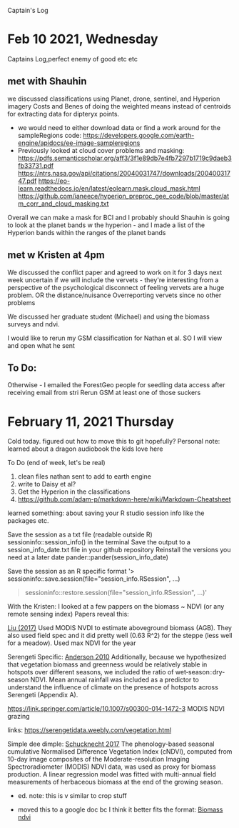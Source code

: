 Captain's Log


# Feb 10 2021, Wednesday

Captains Log,perfect enemy of good etc etc 

## met with Shauhin
we discussed classifications using Planet, drone, sentinel, and Hyperion imagery 
Costs and Benes of doing the weighted means instead of centroids for extracting data for dipteryx points. 
- we would need to either download data or find a work around for the sampleRegions code: https://developers.google.com/earth-engine/apidocs/ee-image-sampleregions
- Previously looked at cloud cover problems and masking: https://pdfs.semanticscholar.org/aff3/3f1e89db7e4fb7297b1719c9daeb3fb33731.pdf
https://ntrs.nasa.gov/api/citations/20040031747/downloads/20040031747.pdf
https://eo-learn.readthedocs.io/en/latest/eolearn.mask.cloud_mask.html
https://github.com/ianeece/hyperion_preproc_gee_code/blob/master/atm_corr_and_cloud_masking.txt

Overall we can make a mask for BCI and I probably should 
Shauhin is going to look at the planet bands w the hyperion - and I made a list of the Hyperion bands within the ranges of the planet bands 


## met w Kristen at 4pm
We discussed the conflict paper and agreed to work on it for 3 days next week
uncertain if we will include the vervets - they're interesting from a perspective of the psychological disconnect of feeling vervets are a huge problem. OR the distance/nuisance 
Overreporting vervets since no other problems 

We discussed her graduate student (Michael) and using the biomass surveys and ndvi.


I would like to rerun my GSM classification for Nathan et al. SO I will view and open what he sent

## To Do: 
Otherwise - I emailed the ForestGeo people for seedling data access after receiving email from stri
Rerun GSM at least one of those suckers 

# February 11, 2021 Thursday

Cold today. figured out how to move this to git hopefully? Personal note: learned about a dragon audiobook the kids love here

To Do (end of week, let's be real)
1. clean files nathan sent to add to earth engine
2. write to Daisy et al? 
3. Get the Hyperion in the classifications
4. https://github.com/adam-p/markdown-here/wiki/Markdown-Cheatsheet

learned something: about saving your R studio session info like the packages etc. 


Save the session as a txt file (readable outside R)
sessioninfo::session_info() in the terminal
Save the output to a session_info_date.txt file in your github repository
Reinstall the versions you need at a later date
pander::pander(session_info_date)

Save the session as an R specific format
'> sessioninfo::save.session(file="session_info.RSession", ...)
> sessioninfo::restore.session(file="session_info.RSession", ...)'


With the Kristen: I looked at a few pappers on the biomass ~ NDVI (or any remote sensing index) 
Papers reveal this: 

[Liu (2017)](https://www.nature.com/articles/s41598-017-04038-4)
 Used MODIS NVDI to estimate aboveground biomass (AGB). They also used field spec and it did pretty well (0.63 R^2) for the steppe (less well for a meadow). Used max NDVI for the year

Serengeti Specific: [Anderson 2010](https://esajournals.onlinelibrary.wiley.com/doi/full/10.1890/09-0739.1) Additionally, because we hypothesized that vegetation biomass and greenness would be relatively stable in hotspots over different seasons, we included the ratio of wet‐season : dry‐season NDVI. Mean annual rainfall was included as a predictor to understand the influence of climate on the presence of hotspots across Serengeti (Appendix A). 


https://link.springer.com/article/10.1007/s00300-014-1472-3 MODIS NDVI grazing 

links: https://serengetidata.weebly.com/vegetation.html

Simple dee dimple: [Schucknecht 2017](https://www.mdpi.com/2072-4292/9/5/463/htm) The phenology-based seasonal cumulative Normalised Difference Vegetation Index (cNDVI), computed from 10-day image composites of the Moderate-resolution Imaging Spectroradiometer (MODIS) NDVI data, was used as proxy for biomass production. A linear regression model was fitted with multi-annual field measurements of herbaceous biomass at the end of the growing season.
- ed. note: this is v similar to crop stuff 

- moved this to a google doc bc I think it better fits the format: [Biomass ndvi](https://docs.google.com/spreadsheets/d/10Ho6c1rY-XsFrJW0IkglQLQB5aOJko5kxVEMVrpXAL8/edit#gid=0)
